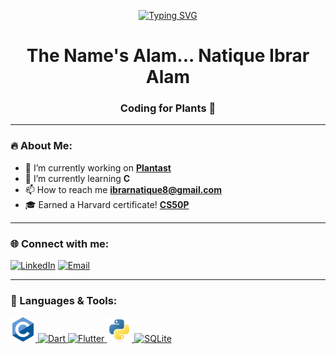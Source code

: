 <p align="center">
  <a href="https://git.io/typing-svg">
   <img src="https://readme-typing-svg.herokuapp.com?font=Cascadia+Code&pause=1000&color=2AF73C&width=500&lines=%2B%2Bx+or+x%2B%2B+%3F;C%2B%2B+or+C+%3D+C+%2B+1+%3F;Bay+Harbor+Coder" alt="Typing SVG" />
  </a>
</p>

<h1 align="center">The Name's Alam... Natique Ibrar Alam</h1>
<h3 align="center">Coding for Plants 🌱</h3>

---

### 🔥 About Me:
- 🔭 I’m currently working on **[Plantast](https://plantastnow.wixsite.com/plantast)**
- 🌱 I’m currently learning **C**
- 📫 How to reach me **ibrarnatique8@gmail.com**
- 🎓 Earned a Harvard certificate! **[CS50P](https://certificates.cs50.io/ab9fff6f-7b3a-4753-8201-c9a0353d5bcd.pdf?size=letter)**

---

### 🌐 Connect with me:
[![LinkedIn](https://img.shields.io/badge/LinkedIn-0077B5?style=for-the-badge&logo=linkedin&logoColor=white)](https://www.linkedin.com/in/natique-ibrar-alam54a6681b6)
[![Email](https://img.shields.io/badge/Email-D14836?style=for-the-badge&logo=gmail&logoColor=white)](mailto:ibrarnatique8@gmail.com)

---

### 🚀 Languages & Tools:
<p align="left"> 
  <a href="https://www.cprogramming.com/" target="_blank"> <img src="https://raw.githubusercontent.com/devicons/devicon/master/icons/c/c-original.svg" alt="C" width="40" height="40"/> </a> 
  <a href="https://dart.dev" target="_blank"> <img src="https://www.vectorlogo.zone/logos/dartlang/dartlang-icon.svg" alt="Dart" width="40" height="40"/> </a> 
  <a href="https://flutter.dev" target="_blank"> <img src="https://www.vectorlogo.zone/logos/flutterio/flutterio-icon.svg" alt="Flutter" width="40" height="40"/> </a> 
  <a href="https://www.python.org" target="_blank"> <img src="https://raw.githubusercontent.com/devicons/devicon/master/icons/python/python-original.svg" alt="Python" width="40" height="40"/> </a> 
  <a href="https://www.sqlite.org/" target="_blank"> <img src="https://www.vectorlogo.zone/logos/sqlite/sqlite-icon.svg" alt="SQLite" width="40" height="40"/> </a> 
</p>

